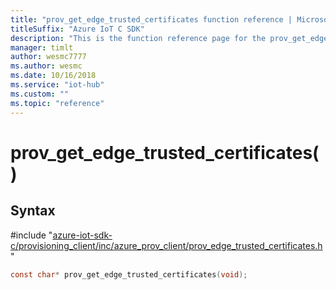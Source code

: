 ```yaml
---                             
title: "prov_get_edge_trusted_certificates function reference | Microsoft Docs" 
titleSuffix: "Azure IoT C SDK"            
description: "This is the function reference page for the prov_get_edge_trusted_certificates() function in the Azure IoT C SDK. This SDK is used with Azure IoT Hub and Azure IoT Hub Device Provisioning Service"            
manager: timlt                 
author: wesmc7777              
ms.author: wesmc               
ms.date: 10/16/2018                    
ms.service: "iot-hub"             
ms.custom: ""                
ms.topic: "reference"        
---                            
```


# prov_get_edge_trusted_certificates()

## Syntax

\#include "[azure-iot-sdk-c/provisioning_client/inc/azure_prov_client/prov_edge_trusted_certificates.h](../prov-edge-trusted-certificates-h.md)"  
```C
const char* prov_get_edge_trusted_certificates(void);
```

